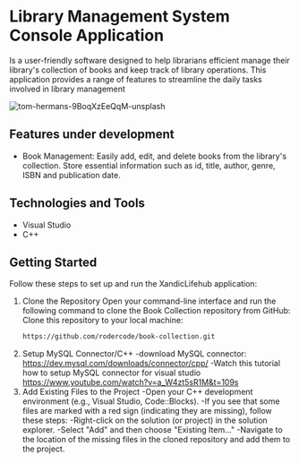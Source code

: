 # Library Management System Console Application
Is a user-friendly software designed to help librarians efficient manage their library's collection
of books and keep track of library operations. This application provides a range of features to streamline
the daily tasks involved in library management


![tom-hermans-9BoqXzEeQqM-unsplash](https://github.com/rodercode/Library/assets/54941923/bb6af2dc-d98c-4b32-8e8b-30094cd2d9f2)



## Features under development
- Book Management: Easily add, edit, and delete books from the library's collection.
                   Store essential information such as id, title, author, genre, ISBN
                   and publication date.
                   


## Technologies and Tools
- Visual Studio
- C++

## Getting Started

Follow these steps to set up and run the XandicLifehub application:

1. Clone the Repository
Open your command-line interface and run the following command to clone the Book Collection repository from GitHub:
Clone this repository to your local machine:
   ```bash
   https://github.com/rodercode/book-collection.git

2. Setup MySQL Connector/C++
  -download MySQL connector: https://dev.mysql.com/downloads/connector/cpp/
  -Watch this tutorial how to setup MySQL connector for visual studio
   https://www.youtube.com/watch?v=a_W4zt5sR1M&t=109s
3. Add Existing Files to the Project
  -Open your C++ development environment (e.g., Visual Studio, Code::Blocks).
  -If you see that some files are marked with a red sign (indicating they are missing), follow these steps:
    -Right-click on the solution (or project) in the solution explorer.
    -Select "Add" and then choose "Existing Item..."
    -Navigate to the location of the missing files in the cloned repository and add them to the project.
   

